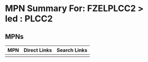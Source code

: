 



# MPN Summary For: FZELPLCC2 > led : PLCC2

## MPNs
  

|MPN|Direct Links|Search Links|
| :--- | :--- | :--- |
||||
